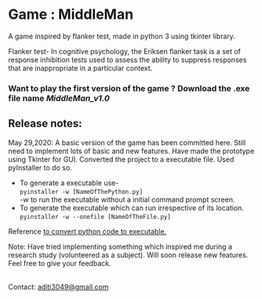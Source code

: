 <html>
<head>
<meta name="google-site-verification" content="y9w7d9GH1y7qn5LPpB2L36LSFh1xGxcg4k542inOuoM" />
 </head>
 
 <body>
<h1>Game : MiddleMan</h1>
A game inspired by flanker test, made in python 3 using tkinter library.

Flanker test- In cognitive psychology, the Eriksen flanker task is a set of response inhibition tests used to assess the ability to suppress responses that are inappropriate in a particular context.

<h3>Want to play the first version of the game ? Download the .exe file name <i>MiddleMan_v1.0</i> </h3>

<h2>Release notes:</h2>

May 29,2020: A basic version of the game has been committed here. Still need to implement lots of basic and new features. Have made the prototype using Tkinter for GUI.
Converted the project to a executable file. Used pyInstaller to do so.
<ul><li>
To generate a executable use-<br><code>pyinstaller -w [NameOfThePython.py]</code> <br> <i>-w</i> to run the executable without a initial command prompt screen.</li>
 <li>To generate the executable which can run irrespective of its location.<br> <code>pyinstaller -w --onefile [NameOfTheFile.py]</code></li></ul>
Reference <a href="https://youtu.be/lOIJIk_maO4">to convert python code to executable. </a><br>

Note:
Have tried implementing something which inspired me during a research study (volunteered as a subject). Will soon release new features. Feel free to give your feedback.
<br><br>

Contact: aditi3049@gmail.com
</body>
</html>
